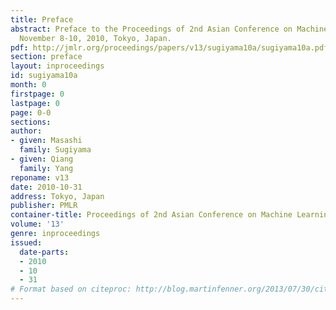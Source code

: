 ```yaml
---
title: Preface
abstract: Preface to the Proceedings of 2nd Asian Conference on Machine Learning (ACML2010)
  November 8-10, 2010, Tokyo, Japan.
pdf: http://jmlr.org/proceedings/papers/v13/sugiyama10a/sugiyama10a.pdf
section: preface
layout: inproceedings
id: sugiyama10a
month: 0
firstpage: 0
lastpage: 0
page: 0-0
sections: 
author:
- given: Masashi
  family: Sugiyama
- given: Qiang
  family: Yang
reponame: v13
date: 2010-10-31
address: Tokyo, Japan
publisher: PMLR
container-title: Proceedings of 2nd Asian Conference on Machine Learning
volume: '13'
genre: inproceedings
issued:
  date-parts:
  - 2010
  - 10
  - 31
# Format based on citeproc: http://blog.martinfenner.org/2013/07/30/citeproc-yaml-for-bibliographies/
---
```


